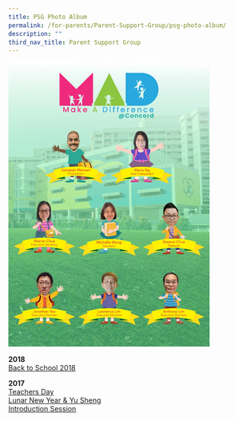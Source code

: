 ```yaml
---
title: PSG Photo Album
permalink: /for-parents/Parent-Support-Group/psg-photo-album/
description: ""
third_nav_title: Parent Support Group
---
```

<img src="/images/mad_psg.jpeg" style="width:80%">


**2018**   
[Back to School 2018](/for-parents/Parent-Support-Group/bts-2018)
  

**2017**   
[Teachers Day](/for-parents/Parent-Support-Group/teachers-day-2017)    
[Lunar New Year &amp; Yu Sheng](/for-parents/Parent-Support-Group/2017-lunar-new-year)    
[Introduction Session](/for-parents/Parent-Support-Group/2017-psg-intro-session)